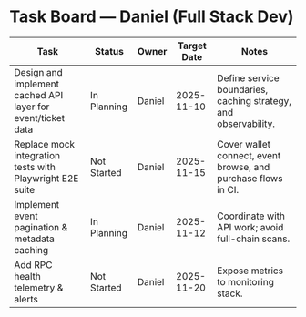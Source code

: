 # Task Board — Daniel (Full Stack Dev)

| Task | Status | Owner | Target Date | Notes |
|------|--------|-------|-------------|-------|
| Design and implement cached API layer for event/ticket data | In Planning | Daniel | 2025-11-10 | Define service boundaries, caching strategy, and observability. |
| Replace mock integration tests with Playwright E2E suite | Not Started | Daniel | 2025-11-15 | Cover wallet connect, event browse, and purchase flows in CI. |
| Implement event pagination & metadata caching | In Planning | Daniel | 2025-11-12 | Coordinate with API work; avoid full-chain scans. |
| Add RPC health telemetry & alerts | Not Started | Daniel | 2025-11-20 | Expose metrics to monitoring stack. |
